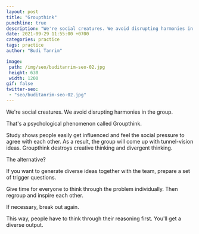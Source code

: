 ```yaml
---
layout: post
title: "Groupthink"
punchline: true
description: "We're social creatures. We avoid disrupting harmonies in the group."
date: 2021-09-29 11:55:00 +0700
categories: practice
tags: practice
author: "Budi Tanrim"

image:
 path: /img/seo/buditanrim-seo-02.jpg
 height: 630
 width: 1200
gif: false
twitter-seo: 
 - "seo/buditanrim-seo-02.jpg"
---
```


We're social creatures. We avoid disrupting harmonies in the group.

That's a psychological phenomenon called Groupthink.

Study shows people easily get influenced and feel the social pressure to agree with each other. As a result, the group will come up with tunnel-vision ideas. Groupthink destroys creative thinking and divergent thinking.

The alternative?

If you want to generate diverse ideas together with the team, prepare a set of trigger questions.

Give time for everyone to think through the problem individually. Then regroup and inspire each other.

If necessary, break out again.

This way, people have to think through their reasoning first. You'll get a diverse output.

